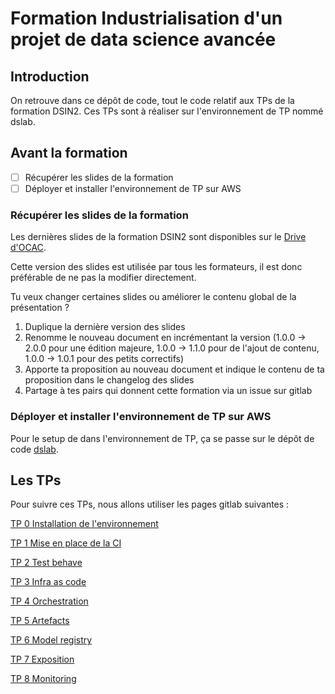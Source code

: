 # Formation Industrialisation d'un projet de data science avancée

## Introduction
On retrouve dans ce dépôt de code, tout le code relatif aux TPs de la formation DSIN2. Ces TPs sont à réaliser sur l'environnement de TP nommé dslab.

## Avant la formation  
 - [ ] Récupérer les slides de la formation
 - [ ] Déployer et installer l'environnement de TP sur AWS
 
### Récupérer les slides de la formation
Les dernières slides de la formation DSIN2 sont disponibles sur le [Drive d'OCAC](https://drive.google.com/drive/folders/1yeeUWUCE1QPrsFcvEKmdHeq_hxnewpql). 

Cette version des slides est utilisée par tous les formateurs, il est donc préférable de ne pas la modifier directement.

Tu veux changer certaines slides ou améliorer le contenu global de la présentation ?
1. Duplique la dernière version des slides
2. Renomme le nouveau document en incrémentant la version (1.0.0 -> 2.0.0 pour une édition majeure, 1.0.0 -> 1.1.0 pour de l'ajout de contenu, 1.0.0 -> 1.0.1 pour des petits correctifs)
3. Apporte ta proposition au nouveau document et indique le contenu de ta proposition dans le changelog des slides
4. Partage à tes pairs qui donnent cette formation via un issue sur gitlab

### Déployer et installer l'environnement de TP sur AWS
Pour le setup de dans l'environnement de TP, ça se passe sur le dépôt de code [dslab](https://gitlab.com/octo-technology/les-bg-de-la-data/s-s-all/formation/dslab).

## Les TPs
Pour suivre ces TPs, nous allons utiliser les pages gitlab suivantes :

[TP 0 Installation de l'environnement](https://octo-technology.gitlab.io/les-bg-de-la-data/s-s-all/formation/dsin2/tp0/index.html#0)

[TP 1 Mise en place de la CI](https://octo-technology.gitlab.io/les-bg-de-la-data/s-s-all/formation/dsin2/tp1/index.html#0)

[TP 2 Test behave](https://octo-technology.gitlab.io/les-bg-de-la-data/s-s-all/formation/dsin2/tp2/index.html#0)

[TP 3 Infra as code](https://octo-technology.gitlab.io/les-bg-de-la-data/s-s-all/formation/dsin2/tp3/index.html#0)

[TP 4 Orchestration](https://octo-technology.gitlab.io/les-bg-de-la-data/s-s-all/formation/dsin2/tp4/index.html#0)

[TP 5 Artefacts](https://octo-technology.gitlab.io/les-bg-de-la-data/s-s-all/formation/dsin2/tp5/index.html#0)

[TP 6 Model registry](https://octo-technology.gitlab.io/les-bg-de-la-data/s-s-all/formation/dsin2/tp6/index.html#0)

[TP 7 Exposition](https://octo-technology.gitlab.io/les-bg-de-la-data/s-s-all/formation/dsin2/tp7/index.html#0)

[TP 8 Monitoring](https://octo-technology.gitlab.io/les-bg-de-la-data/s-s-all/formation/dsin2/tp8/index.html#0)

